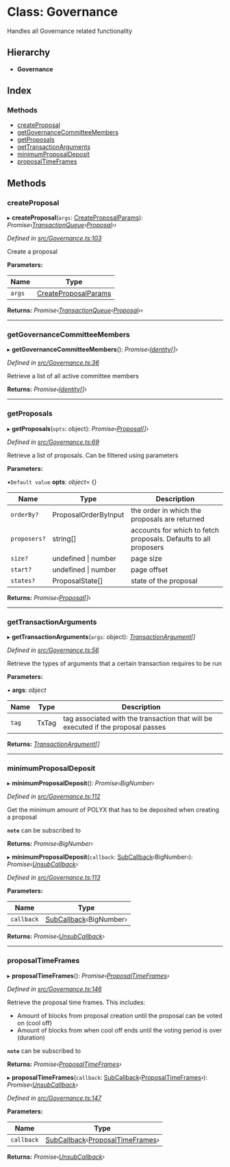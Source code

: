 # Class: Governance

Handles all Governance related functionality

## Hierarchy

* **Governance**

## Index

### Methods

* [createProposal](governance.md#createproposal)
* [getGovernanceCommitteeMembers](governance.md#getgovernancecommitteemembers)
* [getProposals](governance.md#getproposals)
* [getTransactionArguments](governance.md#gettransactionarguments)
* [minimumProposalDeposit](governance.md#minimumproposaldeposit)
* [proposalTimeFrames](governance.md#proposaltimeframes)

## Methods

###  createProposal

▸ **createProposal**(`args`: [CreateProposalParams](../interfaces/createproposalparams.md)): *Promise‹[TransactionQueue](transactionqueue.md)‹[Proposal](proposal.md)››*

*Defined in [src/Governance.ts:103](https://github.com/PolymathNetwork/polymesh-sdk/blob/ad17cbf/src/Governance.ts#L103)*

Create a proposal

**Parameters:**

Name | Type |
------ | ------ |
`args` | [CreateProposalParams](../interfaces/createproposalparams.md) |

**Returns:** *Promise‹[TransactionQueue](transactionqueue.md)‹[Proposal](proposal.md)››*

___

###  getGovernanceCommitteeMembers

▸ **getGovernanceCommitteeMembers**(): *Promise‹[Identity](identity.md)[]›*

*Defined in [src/Governance.ts:36](https://github.com/PolymathNetwork/polymesh-sdk/blob/ad17cbf/src/Governance.ts#L36)*

Retrieve a list of all active committee members

**Returns:** *Promise‹[Identity](identity.md)[]›*

___

###  getProposals

▸ **getProposals**(`opts`: object): *Promise‹[Proposal](proposal.md)[]›*

*Defined in [src/Governance.ts:69](https://github.com/PolymathNetwork/polymesh-sdk/blob/ad17cbf/src/Governance.ts#L69)*

Retrieve a list of proposals. Can be filtered using parameters

**Parameters:**

▪`Default value`  **opts**: *object*= {}

Name | Type | Description |
------ | ------ | ------ |
`orderBy?` | ProposalOrderByInput | the order in which the proposals are returned |
`proposers?` | string[] | accounts for which to fetch proposals. Defaults to all proposers |
`size?` | undefined &#124; number | page size |
`start?` | undefined &#124; number | page offset  |
`states?` | ProposalState[] | state of the proposal |

**Returns:** *Promise‹[Proposal](proposal.md)[]›*

___

###  getTransactionArguments

▸ **getTransactionArguments**(`args`: object): *[TransactionArgument](../globals.md#transactionargument)[]*

*Defined in [src/Governance.ts:56](https://github.com/PolymathNetwork/polymesh-sdk/blob/ad17cbf/src/Governance.ts#L56)*

Retrieve the types of arguments that a certain transaction requires to be run

**Parameters:**

▪ **args**: *object*

Name | Type | Description |
------ | ------ | ------ |
`tag` | TxTag | tag associated with the transaction that will be executed if the proposal passes  |

**Returns:** *[TransactionArgument](../globals.md#transactionargument)[]*

___

###  minimumProposalDeposit

▸ **minimumProposalDeposit**(): *Promise‹BigNumber›*

*Defined in [src/Governance.ts:112](https://github.com/PolymathNetwork/polymesh-sdk/blob/ad17cbf/src/Governance.ts#L112)*

Get the minimum amount of POLYX that has to be deposited when creating a proposal

**`note`** can be subscribed to

**Returns:** *Promise‹BigNumber›*

▸ **minimumProposalDeposit**(`callback`: [SubCallback](../globals.md#subcallback)‹BigNumber›): *Promise‹[UnsubCallback](../globals.md#unsubcallback)›*

*Defined in [src/Governance.ts:113](https://github.com/PolymathNetwork/polymesh-sdk/blob/ad17cbf/src/Governance.ts#L113)*

**Parameters:**

Name | Type |
------ | ------ |
`callback` | [SubCallback](../globals.md#subcallback)‹BigNumber› |

**Returns:** *Promise‹[UnsubCallback](../globals.md#unsubcallback)›*

___

###  proposalTimeFrames

▸ **proposalTimeFrames**(): *Promise‹[ProposalTimeFrames](../interfaces/proposaltimeframes.md)›*

*Defined in [src/Governance.ts:146](https://github.com/PolymathNetwork/polymesh-sdk/blob/ad17cbf/src/Governance.ts#L146)*

Retrieve the proposal time frames. This includes:

- Amount of blocks from proposal creation until the proposal can be voted on (cool off)
- Amount of blocks from when cool off ends until the voting period is over (duration)

**`note`** can be subscribed to

**Returns:** *Promise‹[ProposalTimeFrames](../interfaces/proposaltimeframes.md)›*

▸ **proposalTimeFrames**(`callback`: [SubCallback](../globals.md#subcallback)‹[ProposalTimeFrames](../interfaces/proposaltimeframes.md)›): *Promise‹[UnsubCallback](../globals.md#unsubcallback)›*

*Defined in [src/Governance.ts:147](https://github.com/PolymathNetwork/polymesh-sdk/blob/ad17cbf/src/Governance.ts#L147)*

**Parameters:**

Name | Type |
------ | ------ |
`callback` | [SubCallback](../globals.md#subcallback)‹[ProposalTimeFrames](../interfaces/proposaltimeframes.md)› |

**Returns:** *Promise‹[UnsubCallback](../globals.md#unsubcallback)›*
